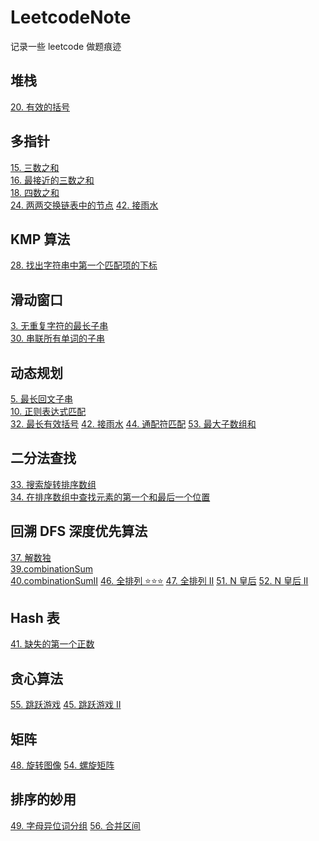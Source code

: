 # LeetcodeNote

记录一些 leetcode 做题痕迹

## 堆栈

[20. 有效的括号](./p20E-isValid.md)

## 多指针

[15. 三数之和](./p15M-threeSum.md) \
[16. 最接近的三数之和](./p16M-ThreeSumCloest.md)\
[18. 四数之和](./p18M-fourSum.md)\
[24. 两两交换链表中的节点](./p24M-swapPairs.md)
[42. 接雨水](https://leetcode.cn/problems/trapping-rain-water/description/)

## KMP 算法

[28. 找出字符串中第一个匹配项的下标](./p28M-strStr.md)

## 滑动窗口

[3. 无重复字符的最长子串](./p03M-lengthOfLongestSubs.md)\
[30. 串联所有单词的子串](./p30H-findSubstring.md)

## 动态规划

[5. 最长回文子串](./p05M-longestPalindrome.md)\
[10. 正则表达式匹配](./p10H-isMatch.md)\
[32. 最长有效括号](./p32H-longestValidPar.md)
[42. 接雨水](https://leetcode.cn/problems/trapping-rain-water/description/)
[44. 通配符匹配](https://leetcode.cn/problems/wildcard-matching/description/)
[53. 最大子数组和](https://leetcode.cn/problems/maximum-subarray/description/)

## 二分法查找

[33. 搜索旋转排序数组](./p33M-search.md)\
[34. 在排序数组中查找元素的第一个和最后一个位置](./p34M-searchRange.md)

## 回溯 DFS 深度优先算法

[37. 解数独](./p37H-solveSudoku.md)\
[39.combinationSum](./p39M-combinationSum.md)\
[40.combinationSumII](./p40M-combinationSumII.md)
[46. 全排列 ⭐⭐⭐](https://leetcode.cn/problems/permutations/description/)
[47. 全排列 II](https://leetcode.cn/problems/permutations-ii/description/)
[51. N 皇后](https://leetcode.cn/problems/n-queens/description/)
[52. N 皇后 II](https://leetcode.cn/problems/n-queens-ii/description/)

## Hash 表

[41. 缺失的第一个正数](./p41H-firstMissingPositive.md)

## 贪心算法

[55. 跳跃游戏](https://leetcode.cn/problems/jump-game/description/)
[45. 跳跃游戏 II](https://leetcode.cn/problems/jump-game-ii/description/)

## 矩阵

[48. 旋转图像](https://leetcode.cn/problems/rotate-image/description/)
[54. 螺旋矩阵](https://leetcode.cn/problems/spiral-matrix/description/)

## 排序的妙用

[49. 字母异位词分组](https://leetcode.cn/problems/group-anagrams/description/)
[56. 合并区间](https://leetcode.cn/problems/merge-intervals/description/)
